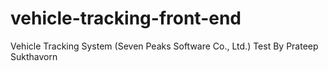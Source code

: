 # vehicle-tracking-front-end
Vehicle Tracking System (Seven Peaks Software Co., Ltd.) Test By Prateep Sukthavorn
